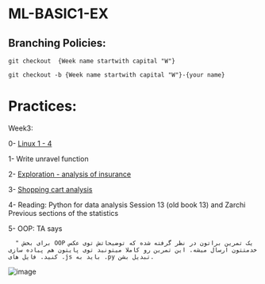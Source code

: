 # ML-BASIC1-EX
## Branching Policies:
`git checkout  {Week name startwith capital "W"}`

`git checkout -b {Week name startwith capital "W"}-{your name}`

# Practices:

Week3: 
  
  0- [Linux 1 - 4 ](https://www.sudoer.ir/category/%d9%84%db%8c%d9%86%d9%88%da%a9%d8%b3/page/5/)
  
  1- Write unravel function 

  2- [Exploration - analysis of insurance](https://quera.org/problemset/technology/125316/%D8%B3%D8%A4%D8%A7%D9%84-%D8%AA%D8%AD%D9%84%DB%8C%D9%84-%D8%AF%D8%A7%D8%AF%D9%87-%D8%A7%DA%A9%D8%AA%D8%B4%D8%A7%D9%81-%D8%AA%D8%AD%D9%84%DB%8C%D9%84-%D8%A8%DB%8C%D9%85%D9%87-%DB%B1) 
  
  3- [Shopping cart analysis](https://quera.org/problemset/technology/125313/%D8%B3%D8%A4%D8%A7%D9%84-%D8%AA%D8%AD%D9%84%DB%8C%D9%84-%D8%AF%D8%A7%D8%AF%D9%87-%D8%AA%D8%AD%D9%84%DB%8C%D9%84-%D8%B3%D8%A8%D8%AF-%D8%AE%D8%B1%DB%8C%D8%AF)

  4- Reading: Python for data analysis Session 13 (old book 13) and Zarchi Previous sections of the statistics
  
  5- OOP:
      TA says 
      
      " برای بخش OOP یک تمرین براتون در نظر گرفته شده که توضیحاتش توی عکس خدمتتون ارسال میشه. این تمرین رو کاملا میتونید توی پایتون هم پیاده سازی کنید. فایل های .js باید به .py تبدیل بشن.
      
  ![image](https://github.com/MapsaBootCamp/ML-BASIC1-EX/assets/51715271/4eea455c-3aa6-4967-aed8-6264544df8df)

